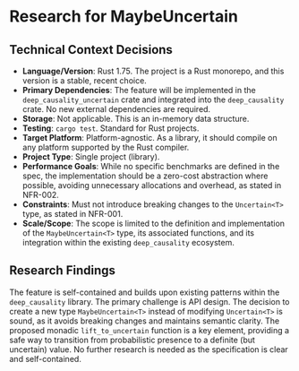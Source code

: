 # Research for MaybeUncertain<T>

## Technical Context Decisions

*   **Language/Version**: Rust 1.75. The project is a Rust monorepo, and this version is a stable, recent choice.
*   **Primary Dependencies**: The feature will be implemented in the `deep_causality_uncertain` crate and integrated into the `deep_causality` crate. No new external dependencies are required.
*   **Storage**: Not applicable. This is an in-memory data structure.
*   **Testing**: `cargo test`. Standard for Rust projects.
*   **Target Platform**: Platform-agnostic. As a library, it should compile on any platform supported by the Rust compiler.
*   **Project Type**: Single project (library).
*   **Performance Goals**: While no specific benchmarks are defined in the spec, the implementation should be a zero-cost abstraction where possible, avoiding unnecessary allocations and overhead, as stated in NFR-002.
*   **Constraints**: Must not introduce breaking changes to the `Uncertain<T>` type, as stated in NFR-001.
*   **Scale/Scope**: The scope is limited to the definition and implementation of the `MaybeUncertain<T>` type, its associated functions, and its integration within the existing `deep_causality` ecosystem.

## Research Findings

The feature is self-contained and builds upon existing patterns within the `deep_causality` library. The primary challenge is API design. The decision to create a new type `MaybeUncertain<T>` instead of modifying `Uncertain<T>` is sound, as it avoids breaking changes and maintains semantic clarity. The proposed monadic `lift_to_uncertain` function is a key element, providing a safe way to transition from probabilistic presence to a definite (but uncertain) value. No further research is needed as the specification is clear and self-contained.
